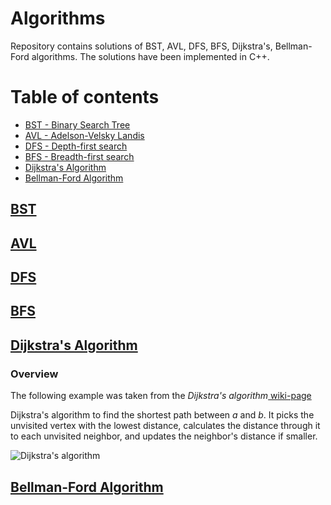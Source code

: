 # Algorithms

Repository contains solutions of BST, AVL, DFS, BFS, Dijkstra's, Bellman-Ford algorithms. The solutions have been implemented in C++.

# Table of contents

- [BST - Binary Search Tree](#bst)
- [AVL - Adelson-Velsky Landis](#avl)
- [DFS - Depth-first search](#dfs)
- [BFS - Breadth-first search](#bfs)
- [Dijkstra's Algorithm](#dijkstras-algorithm)
- [Bellman-Ford Algorithm](#bellman-ford-algorithm)

## [BST](https://en.wikipedia.org/wiki/Binary_search_tree)

## [AVL](https://en.wikipedia.org/wiki/AVL_tree)

## [DFS](https://en.wikipedia.org/wiki/Depth-first_search)

## [BFS](https://en.wikipedia.org/wiki/Breadth-first_search)

## [Dijkstra's Algorithm](https://en.wikipedia.org/wiki/Dijkstra%27s_algorithm)

### Overview

The following example was taken from the *Dijkstra's algorithm*[ wiki-page](https://en.wikipedia.org/wiki/Dijkstra%27s_algorithm)

Dijkstra's algorithm to find the shortest path between *a* and *b*. It picks the unvisited vertex with the lowest distance, calculates the distance through it to each unvisited neighbor, and updates the neighbor's distance if smaller.

![Dijkstra's algorithm](https://upload.wikimedia.org/wikipedia/commons/thumb/5/57/Dijkstra_Animation.gif/220px-Dijkstra_Animation.gif)

## [Bellman-Ford Algorithm](https://en.wikipedia.org/wiki/Bellman%E2%80%93Ford_algorithm)
